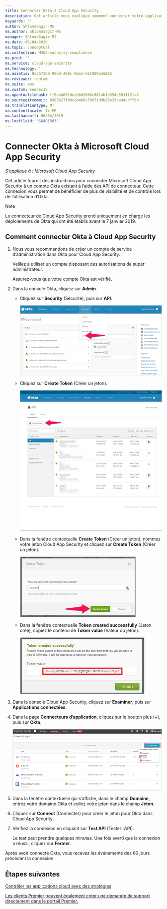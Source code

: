 ```yaml
---
title: Connecter Okta à Cloud App Security
description: Cet article vous explique comment connecter votre application Okta à Cloud App Security à l’aide du connecteur d’API, afin de bénéficier de plus de contrôle et de visibilité lors de l’utilisation.
keywords: ''
author: ShlomoSagir-MS
ms.author: ShlomoSagir-MS
manager: ShlomoSagir-MS
ms.date: 06/04/2019
ms.topic: conceptual
ms.collection: M365-security-compliance
ms.prod: ''
ms.service: cloud-app-security
ms.technology: ''
ms.assetid: 9c3673b9-99bd-400c-9da1-5bf809ea5892
ms.reviewer: reutam
ms.suite: ems
ms.custom: seodec18
ms.openlocfilehash: ff6e44681deeb0d2666c0614b1b554e5911f2fa3
ms.sourcegitcommit: 0303627fb0ceb460c50071d0b20e33aa94ccff8d
ms.translationtype: MT
ms.contentlocale: fr-FR
ms.lasthandoff: 06/04/2019
ms.locfileid: "66491563"
---
```

# <a name="connect-okta-to-microsoft-cloud-app-security"></a>Connecter Okta à Microsoft Cloud App Security

*S’applique à : Microsoft Cloud App Security*

Cet article fournit des instructions pour connecter Microsoft Cloud App Security à un compte Okta existant à l’aide des API de connecteur. Cette connexion vous permet de bénéficier de plus de visibilité et de contrôle lors de l’utilisation d’Okta.

>[!NOTE]
>Le connecteur de Cloud App Security prend uniquement en charge les déploiements de Okta qui ont été établis avant le 7 janvier 2019.
  
## <a name="how-to-connect-okta-to-cloud-app-security"></a>Comment connecter Okta à Cloud App Security  
  
1.  Nous vous recommandons de créer un compte de service d’administration dans Okta pour Cloud App Security.  
  
     Veillez à utiliser un compte disposant des autorisations de super administrateur.  
  
     Assurez-vous que votre compte Okta est vérifié.  
  
2.  Dans la console Okta, cliquez sur **Admin**.  
  
    -   Cliquez sur **Security** (Sécurité), puis sur **API**.  
  
         ![Okta - API](./media/okta-api.png "Okta - API")  
  
    -   Cliquez sur **Create Token** (Créer un jeton).  
  
         ![Okta - Créer un jeton](./media/okta-createtoken.jpg "Okta - Créer un jeton")  
  
    -   Dans la fenêtre contextuelle **Create Token** (Créer un jeton), nommez votre jeton Cloud App Security et cliquez sur **Create Token** (Créer un jeton).  
  
         ![Okta - fenêtre contextuelle de jeton](./media/okta-token-popup.png "Okta - fenêtre contextuelle de jeton")  
  
    -   Dans la fenêtre contextuelle **Token created successfully** (Jeton créé), copiez le contenu de **Token value** (Valeur du jeton).  
  
         ![Okta - valeur du jeton](./media/okta-token-value.png "Okta - valeur du jeton")  
  
3.  Dans la console Cloud App Security, cliquez sur **Examiner**, puis sur **Applications connectées**.  
  
4.  Dans la page **Connecteurs d’application**, cliquez sur le bouton plus (+), puis sur **Okta**.  
  
     ![Okta - connexion](./media/connect-okta.png "Okta - connexion")  
  
5.  Dans la fenêtre contextuelle qui s’affiche, dans le champ **Domaine**, entrez votre domaine Okta et collez votre jeton dans le champ **Jeton**.  
  
6.  Cliquez sur **Connect** (Connecter) pour créer le jeton pour Okta dans Cloud App Security.  
  
7.  Vérifiez la connexion en cliquant sur **Test API** (Tester l’API).  
  
     Le test peut prendre quelques minutes. Une fois averti que la connexion a réussi, cliquez sur **Fermer**.  
  
Après avoir connecté Okta, vous recevez les événements des 60 jours précédant la connexion.
  
## <a name="next-steps"></a>Étapes suivantes  
[Contrôler les applications cloud avec des stratégies](control-cloud-apps-with-policies.md)   

[Les clients Premier peuvent également créer une demande de support directement dans le portail Premier.](https://premier.microsoft.com/)  
  
